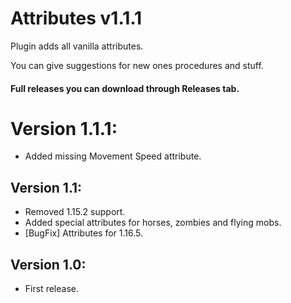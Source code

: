 # Attributes v1.1.1
Plugin adds all vanilla attributes.

You can give suggestions for new ones procedures and stuff. 

#### Full releases you can download through Releases tab.

# Version 1.1.1:
- Added missing Movement Speed attribute.

## Version 1.1:
- Removed 1.15.2 support. 
- Added special attributes for horses, zombies and flying mobs.
- [BugFix] Attributes for 1.16.5.

## Version 1.0:
- First release. 
